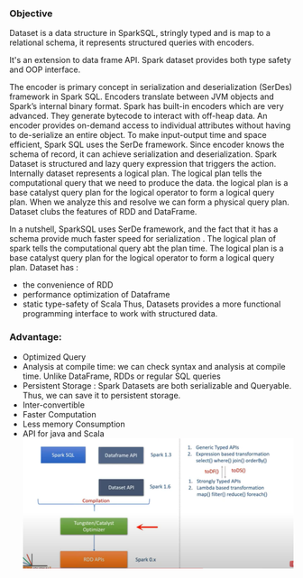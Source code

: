 ### Objective
Dataset is a data structure in SparkSQL, stringly typed and is map to
a relational schema, it represents structured queries with encoders.

It's an extension to data frame API. Spark dataset provides both type safety and OOP interface.

The encoder is primary concept in serialization and deserialization (SerDes) framework in Spark SQL. Encoders translate between JVM objects and Spark’s internal binary format. Spark has built-in encoders which are very advanced. They generate bytecode to interact with off-heap data.
An encoder provides on-demand access to individual attributes without having to de-serialize an entire object. To make input-output time and space efficient, Spark SQL uses the SerDe framework. Since encoder knows the schema of record, it can achieve serialization and deserialization.
Spark Dataset is structured and lazy query expression that triggers the action. Internally dataset represents a logical plan. The logical plan tells the computational query that we need to produce the data. the logical plan is a base catalyst query plan for the logical operator to form a logical query plan. When we analyze this and resolve we can form a physical query plan.
Dataset clubs the features of RDD and DataFrame.

In a nutshell, SparkSQL uses  SerDe framework, and the fact that it has a schema provide much faster speed for serialization
. The logical plan of spark tells the computational query abt the plan time. The logical plan is a base catalyst query plan for the logical operator to form a logical query plan.
Dataset has : 
- the convenience of RDD
- performance optimization of Dataframe
- static type-safety of Scala
Thus, Datasets provides a more functional programming interface to work with structured data.

### Advantage: 
- Optimized Query
- Analysis at compile time: we can check syntax and analysis at compile time. Unlike DataFrame, RDDs or regular SQL queries
- Persistent Storage : Spark Datasets are both serializable and Queryable. Thus, we can save it to persistent storage.
- Inter-convertible
- Faster Computation
- Less memory Consumption
- API for java and Scala
![img.png](img.png)



